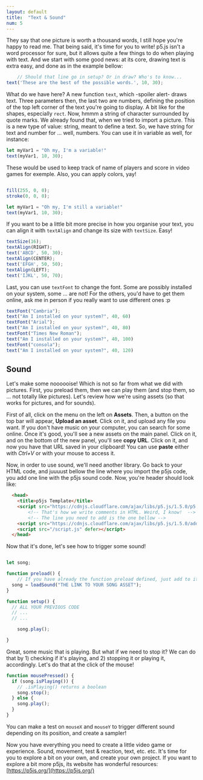 ```yaml
---
layout: default
title:  "Text & Sound"
num: 5
---
```



They say that one picture is worth a thousand words, I still hope you're happy to read me. That being said, it's time for you to write! p5.js isn't a word processor for sure, but it allows quite a few things to do when playing with text. And we start with some good news: at its core, drawing text is extra easy, and done as in the example bellow:


```javascript
	// Should that line go in setup? Or in draw? Who's to know...
text('These are the best of the possible words.', 10, 30);
```

What do we have here? A new function `text`, which -spoiler alert- draws text. Three parameters then, the last two are numbers, defining the position of the top left corner of the text you're going to display. A bit like for the shapes, especially `rect`. Now, hmmm a string of character surrounded by quote marks. We already found that, when we tried to import a picture. This is a new type of value: string, meant to define a text. So, we have string for text and number for ... well, numbers. You can use it in variable as well, for instance:


```javascript
let myVar1 = "Oh my, I'm a variable!"
text(myVar1, 10, 30);
```

These would be used to keep track of name of players and score in video games for exemple. Also, you can apply colors, yay!


```javascript

fill(255, 0, 0);
stroke(0, 0, 0);

let myVar1 = "Oh my, I'm still a variable!"
text(myVar1, 10, 30);
```

If you want to be a little bit more precise in how you organise your text, you can align it with `textAlign` and change its size with `textSize`. Easy!

```javascript
textSize(16);
textAlign(RIGHT);
text('ABCD', 50, 30);
textAlign(CENTER);
text('EFGH', 50, 50);
textAlign(LEFT);
text('IJKL', 50, 70);
```

Last, you can use `textFont` to change the font. Some are possibly installed on your system, some ... are not! For the others, you'd have to get them online, ask me in person if you really want to use different ones :p

```javascript
textFont("Cambria");
text("Am I installed on your system?", 40, 60)
textFont("Arial");
text("Am I installed on your system?", 40, 80)
textFont("Times New Roman");
text("Am I installed on your system?", 40, 100)
textFont("consola");
text("Am I installed on your system?", 40, 120)
```


## Sound
Let's make some noooooise! Which is not so far from what we did with pictures. First, you preload them, then we can play them (and stop them, so ... not totally like pictures). Let's review how we're using assets (so that works for pictures, and for sounds).

First of all, click on the menu on the left on **Assets**. Then, a button on the top bar will appear, **Upload an asset**. Click on it, and upload any file you want. If you don't have music on your computer, you can search for some online. Once it's good, you'll see a new assets on the main panel. Click on it, and on the bottom of the new panel, you'll see **copy URL**. Click on it, and now you have that URL saved in your clipboard! You can use **paste** either with *Ctrl+V* or with your mouse to access it.

Now, in order to use sound, we'll need another library. Go back to your HTML code, and juuuust bellow the line where you import the p5js code, you add one line with the p5js sound code. Now, you're header should look like:


```html
  <head>
    <title>p5js Template</title>
    <script src="https://cdnjs.cloudflare.com/ajax/libs/p5.js/1.5.0/p5.min.js"></script>
		<!-- That's how we write comments in HTML. Weird, I know!  -->
		<!-- The line you need to add is the one bellow -->
    <script src="https://cdnjs.cloudflare.com/ajax/libs/p5.js/1.5.0/addons/p5.sound.min.js"></script>
    <script src="/script.js" defer></script>
  </head>
```

Now that it's done, let's see how to trigger some sound!



```javascript

let song;

function preload() {
	// If you have already the function preload defined, just add to it the bellow line
  song = loadSound("THE LINK TO YOUR SONG ASSET");  
}

function setup() {
  // ALL YOUR PREVIOUS CODE
  // ...
  // ...

	song.play();

}

```

Great, some music that is playing. But what if we need to stop it? We can do that by 1) checking if it's playing, and 2) stopping it or playing it, accordingly. Let's do that at the click of the mouse!


```javascript
function mousePressed() {
  if (song.isPlaying()) {
    // .isPlaying() returns a boolean
    song.stop();
  } else {
    song.play();
  }
}

```

You can make a test on `mouseX` and `mouseY` to trigger different sound depending on its position, and create a sampler!

Now you have everything you need to create a little video game or experience. Sound, movement, test & reaction, text, etc. etc. It's time for you to explore a bit on your own, and create your own project. If you want to explore a bit more p5js, its website has wonderful resources: [https://p5js.org/](https://p5js.org/)

